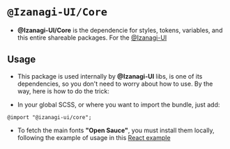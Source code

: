 # `@Izanagi-UI/Core`

- **@Izanagi-UI/Core** is the dependencie for styles, tokens, variables, and this entire shareable packages. For the [@Izanagi-UI](../../README.md)

## Usage

- This package is used internally by **@Izanagi-UI** libs, is one of its dependencies, so you don't need to worry about how to use. By the way, here is how to do the trick:

- In your global SCSS, or where you want to import the bundle, just add:

```
@import "@izanagi-ui/core";
```

- To fetch the main fonts **"Open Sauce"**, you must install them locally, following the example of usage in this [React example](https://github.com/nicolaslima321-labs/Izanagi-UI/blob/49a60b795b154b58f5900d40fb77d27920251810/packages/react/src/stories/fonts/index.scss)
